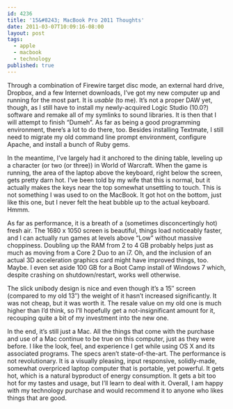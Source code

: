 ```yaml
---
id: 4236
title: '15&#8243; MacBook Pro 2011 Thoughts'
date: 2011-03-07T10:09:16-08:00
layout: post
tags:
  - apple
  - macbook
  - technology
published: true
---
```

Through a combination of Firewire target disc mode, an external hard drive, Dropbox, and a few Internet downloads, I&#8217;ve got my new computer up and running for the most part. It is _usable_ (to me). It&#8217;s not a proper DAW yet, though, as I still have to install my newly-acquired Logic Studio (10.0?) software and remake all of my symlinks to sound libraries. It is then that I will attempt to finish &#8220;Dumeh&#8221;. As far as being a good programming environment, there&#8217;s a lot to do there, too. Besides installing Textmate, I still need to migrate my old command line prompt environment, configure Apache, and install a bunch of Ruby gems.

<!--more-->

In the meantime, I&#8217;ve largely had it anchored to the dining table, leveling up a character (or two (or three)) in World of Warcraft. When the game is running, the area of the laptop above the keyboard, right below the screen, gets pretty darn hot. I&#8217;ve been told by my wife that this is normal, but it actually makes the keys near the top somewhat unsettling to touch. This is not something I was used to on the MacBook. It got hot on the bottom, just like this one, but I never felt the heat bubble up to the actual keyboard. Hmmm.

As far as performance, it is a breath of a (sometimes disconcertingly hot) fresh air. The 1680 x 1050 screen is beautiful, things load noticeably faster, and I can actually run games at levels above &#8220;Low&#8221; without massive choppiness. Doubling up the RAM from 2 to 4 GB probably helps just as much as moving from a Core 2 Duo to an i7. Oh, and the inclusion of an actual 3D acceleration graphics card might have improved things, too. Maybe. I even set aside 100 GB for a Boot Camp install of Windows 7 which, despite crashing on shutdown/restart, works well otherwise.

The slick unibody design is nice and even though it&#8217;s a 15&#8243; screen (compared to my old 13&#8243;) the weight of it hasn&#8217;t increased significantly. It was not cheap, but it was worth it. The resale value on my old one is much higher than I&#8217;d think, so I&#8217;ll hopefully get a not-insignificant amount for it, recouping quite a bit of my investment into the new one.

In the end, it&#8217;s still just a Mac. All the things that come with the purchase and use of a Mac continue to be true on this computer, just as they were before. I like the look, feel, and experience I get while using OS X and its associated programs. The specs aren&#8217;t state-of-the-art. The performance is not revolutionary. It is a visually pleasing, input responsive, solidly-made, somewhat overpriced laptop computer that is portable, yet powerful. It gets hot, which is a natural byproduct of energy consumption. It gets a bit too hot for my tastes and usage, but I&#8217;ll learn to deal with it. Overall, I am happy with my technology purchase and would recommend it to anyone who likes things that are good.
